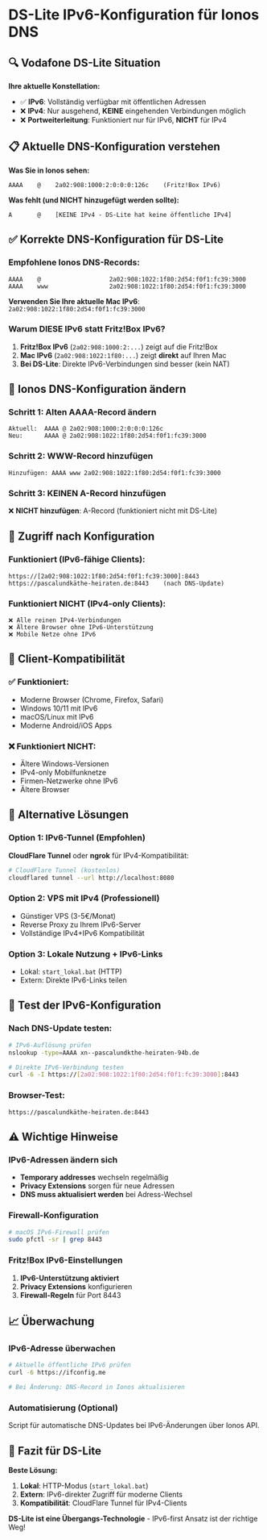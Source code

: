 # DS-Lite IPv6-Konfiguration für Ionos DNS

## 🔍 **Vodafone DS-Lite Situation**

**Ihre aktuelle Konstellation:**
- ✅ **IPv6**: Vollständig verfügbar mit öffentlichen Adressen
- ❌ **IPv4**: Nur ausgehend, **KEINE** eingehenden Verbindungen möglich
- ❌ **Portweiterleitung**: Funktioniert nur für IPv6, **NICHT** für IPv4

## 📋 **Aktuelle DNS-Konfiguration verstehen**

**Was Sie in Ionos sehen:**
```
AAAA    @    2a02:908:1000:2:0:0:0:126c    (Fritz!Box IPv6)
```

**Was fehlt (und NICHT hinzugefügt werden sollte):**
```
A       @    [KEINE IPv4 - DS-Lite hat keine öffentliche IPv4]
```

## ✅ **Korrekte DNS-Konfiguration für DS-Lite**

### **Empfohlene Ionos DNS-Records:**

```
AAAA    @                   2a02:908:1022:1f80:2d54:f0f1:fc39:3000
AAAA    www                 2a02:908:1022:1f80:2d54:f0f1:fc39:3000
```

**Verwenden Sie Ihre aktuelle Mac IPv6**: `2a02:908:1022:1f80:2d54:f0f1:fc39:3000`

### **Warum DIESE IPv6 statt Fritz!Box IPv6?**

1. **Fritz!Box IPv6** (`2a02:908:1000:2:...`) zeigt auf die Fritz!Box
2. **Mac IPv6** (`2a02:908:1022:1f80:...`) zeigt **direkt** auf Ihren Mac
3. **Bei DS-Lite**: Direkte IPv6-Verbindungen sind besser (kein NAT)

## 🔧 **Ionos DNS-Konfiguration ändern**

### **Schritt 1: Alten AAAA-Record ändern**
```
Aktuell:  AAAA @ 2a02:908:1000:2:0:0:0:126c
Neu:      AAAA @ 2a02:908:1022:1f80:2d54:f0f1:fc39:3000
```

### **Schritt 2: WWW-Record hinzufügen**
```
Hinzufügen: AAAA www 2a02:908:1022:1f80:2d54:f0f1:fc39:3000
```

### **Schritt 3: KEINEN A-Record hinzufügen**
❌ **NICHT hinzufügen**: A-Record (funktioniert nicht mit DS-Lite)

## 🎯 **Zugriff nach Konfiguration**

### **Funktioniert (IPv6-fähige Clients):**
```
https://[2a02:908:1022:1f80:2d54:f0f1:fc39:3000]:8443
https://pascalundkäthe-heiraten.de:8443    (nach DNS-Update)
```

### **Funktioniert NICHT (IPv4-only Clients):**
```
❌ Alle reinen IPv4-Verbindungen
❌ Ältere Browser ohne IPv6-Unterstützung
❌ Mobile Netze ohne IPv6
```

## 📱 **Client-Kompatibilität**

### **✅ Funktioniert:**
- Moderne Browser (Chrome, Firefox, Safari)
- Windows 10/11 mit IPv6
- macOS/Linux mit IPv6
- Moderne Android/iOS Apps

### **❌ Funktioniert NICHT:**
- Ältere Windows-Versionen
- IPv4-only Mobilfunknetze
- Firmen-Netzwerke ohne IPv6
- Ältere Browser

## 🔧 **Alternative Lösungen**

### **Option 1: IPv6-Tunnel (Empfohlen)**
**CloudFlare Tunnel** oder **ngrok** für IPv4-Kompatibilität:
```bash
# CloudFlare Tunnel (kostenlos)
cloudflared tunnel --url http://localhost:8080
```

### **Option 2: VPS mit IPv4 (Professionell)**
- Günstiger VPS (3-5€/Monat)
- Reverse Proxy zu Ihrem IPv6-Server
- Vollständige IPv4+IPv6 Kompatibilität

### **Option 3: Lokale Nutzung + IPv6-Links**
- Lokal: `start_lokal.bat` (HTTP)
- Extern: Direkte IPv6-Links teilen

## 🧪 **Test der IPv6-Konfiguration**

### **Nach DNS-Update testen:**
```bash
# IPv6-Auflösung prüfen
nslookup -type=AAAA xn--pascalundkthe-heiraten-94b.de

# Direkte IPv6-Verbindung testen
curl -6 -I https://[2a02:908:1022:1f80:2d54:f0f1:fc39:3000]:8443
```

### **Browser-Test:**
```
https://pascalundkäthe-heiraten.de:8443
```

## ⚠️ **Wichtige Hinweise**

### **IPv6-Adressen ändern sich**
- **Temporary addresses** wechseln regelmäßig
- **Privacy Extensions** sorgen für neue Adressen
- **DNS muss aktualisiert werden** bei Adress-Wechsel

### **Firewall-Konfiguration**
```bash
# macOS IPv6-Firewall prüfen
sudo pfctl -sr | grep 8443
```

### **Fritz!Box IPv6-Einstellungen**
1. **IPv6-Unterstützung aktiviert**
2. **Privacy Extensions** konfigurieren
3. **Firewall-Regeln** für Port 8443

## 📈 **Überwachung**

### **IPv6-Adresse überwachen**
```bash
# Aktuelle öffentliche IPv6 prüfen
curl -6 https://ifconfig.me

# Bei Änderung: DNS-Record in Ionos aktualisieren
```

### **Automatisierung (Optional)**
Script für automatische DNS-Updates bei IPv6-Änderungen über Ionos API.

## 🎯 **Fazit für DS-Lite**

**Beste Lösung:**
1. **Lokal**: HTTP-Modus (`start_lokal.bat`)
2. **Extern**: IPv6-direkter Zugriff für moderne Clients
3. **Kompatibilität**: CloudFlare Tunnel für IPv4-Clients

**DS-Lite ist eine Übergangs-Technologie** - IPv6-first Ansatz ist der richtige Weg!
